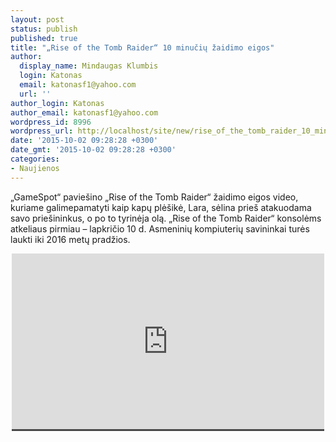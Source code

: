 ```yaml
---
layout: post
status: publish
published: true
title: "„Rise of the Tomb Raider“ 10 minučių žaidimo eigos"
author:
  display_name: Mindaugas Klumbis
  login: Katonas
  email: katonasf1@yahoo.com
  url: ''
author_login: Katonas
author_email: katonasf1@yahoo.com
wordpress_id: 8996
wordpress_url: http://localhost/site/new/rise_of_the_tomb_raider_10_minuciu_zaidimo_eigos/
date: '2015-10-02 09:28:28 +0300'
date_gmt: '2015-10-02 09:28:28 +0300'
categories:
- Naujienos
---
```

<p>
	&bdquo;GameSpot&ldquo; pavie&scaron;ino &bdquo;Rise of the Tomb Raider&ldquo; žaidimo eigos video, kuriame galimepamatyti kaip kapų plė&scaron;ikė, Lara, sėlina prie&scaron; atakuodama savo prie&scaron;ininkus, o po to tyrinėja olą. &bdquo;Rise of the Tomb Raider&ldquo; konsolėms atkeliaus pirmiau &ndash; lapkričio 10 d. Asmeninių kompiuterių savininkai turės laukti iki 2016 metų pradžios.</p>
<p style="text-align: center;">
	<span style="color: rgb(187, 187, 187); font-family: Roboto, Arial, Helvetica, sans-serif; font-size: 11px; line-height: 25px; white-space: nowrap; background-color: rgba(28, 28, 28, 0.8);"><iframe allowfullscreen="" frameborder="0" height="281" src="https://www.youtube.com/embed/VgjV4RPWLfk" width="500"></iframe></span></p>
